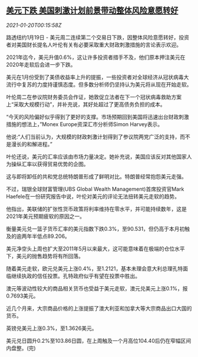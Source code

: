 <!--1611102195000-->
[美元下跌 美国刺激计划前景带动整体风险意愿转好](https://cn.reuters.com/article/global-forex-0119-tues-idCNKBS29P00L)
------

<div><i>2021-01-20T00:15:58Z</i></div><p>路透纽约1月19日 - 美元周二连续第二个交易日下跌，因整体风险意愿转好，投资者对美国财长提名人叶伦有关有必要采取重大财政刺激措施的言论表示欢迎。</p><p>2021年迄今，美元升值0.6%，这让许多投资者措手不及，他们原本押注美元在2020年走软后会进一步下跌。</p><p>美元在1月份受到了美债收益率上升的提振，一些投资者对全球经济从冠状病毒大流行中复苏的力度持谨慎态度。但多数分析师仍坚持认为美元将从现在开始走软。</p><p>叶伦周二在参议院财务委员会作证，她敦促立法者在下一个冠状病毒救助方案上“采取大规模行动”，并补充说，其好处超过了更高债务负担的成本。</p><p>“今天的风险偏好似乎得到了更好的支撑。市场预期回到美国将迅速出台财政刺激措施的想法上，”Monex Europe资深汇市分析师Simon Harvey表示。</p><p>他说:“人们当前认为，大规模的财政刺激计划得到了参议院两党广泛的支持，而不是漫长的和解进程。”</p><p>叶伦还说，美元的汇率应该由市场力量决定。她补充说，美国应该反对其他国家人为操纵汇率以获得贸易优势的企图。</p><p>这与即将卸任的共和党总统特朗普形成了鲜明对比。特朗普经常抱怨美元走强。</p><p>不过，瑞银全球财富管理(UBS Global Wealth Management)首席投资官Mark Haefele在一份研究报告中说，叶伦对美元的评论无法扭转美元走软的趋势。</p><p>他指出，美联储的扩张性货币政策将利率维持在零水平，并可能持续数年，这是2021年美元预期疲软的原因之一。</p><p>衡量美元兑一篮子货币汇率的美元指数下跌0.3%，至90.531，但仍高于本月初触及的逾两年半低点89.206。</p><p>美元净空头上周也扩大至2011年5月以来最大，这可能意味着在极端的仓位水平下，美元的抛售趋势将有所回落。</p><p>随着美元走软，欧元兑美元上涨0.4%，至1.2121，基本未理会意大利总理孔特面临继续执政的信任投票。孔特政府似乎有望在投票中胜出。</p><p>澳元等波动性较大的商品相关货币也受益于美元走软，澳元兑美元上涨0.1%，报0.7693美元。</p><p>近几个月来，大宗商品价格的上涨提振了澳大利亚和加拿大等大宗商品出口大国的货币。</p><p>英镑兑美元上涨0.3%，至1.3626美元。</p><p>美元兑日圆升0.2%至103.86日圆，在上周触及一个月高位104.40后仍在窄幅区间内盘整。(完)</p>
